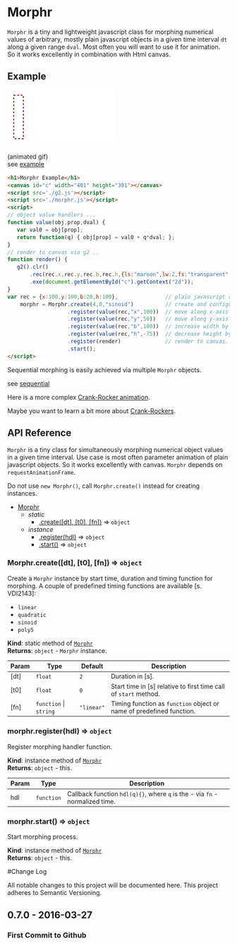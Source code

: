 # Morphr

<code>Morphr</code> is a tiny and lightweight javascript class for morphing numerical values of 
arbitrary, mostly plain javascript objects in a given time interval `dt` along a given range `dval`. 
Most often you will want to use it for animation. So it works excellently in combination with Html canvas.

## Example
![Morphr Example](./morphr.gif)

(animated gif)  
see [example](https://goessner.github.io/morphr/examples/simple.html)

```html
<h1>Morphr Example</h1>
<canvas id="c" width="401" height="301"></canvas>
<script src='./g2.js'></script>
<script src='./morphr.js'></script>
<script>
// object value handlers ...
function value(obj,prop,dval) {
   var val0 = obj[prop];
   return function(q) { obj[prop] = val0 + q*dval; };
}
// render to canvas via g2 ..
function render() {
   g2().clr()
       .rec(rec.x,rec.y,rec.b,rec.h,{ls:"maroon",lw:2,fs:"transparent",ld:[4,4]})
       .exe(document.getElementById("c").getContext("2d"));
}
var rec = {x:100,y:100,b:20,h:100},               // plain javascript rectangle object ... 
    morphr = Morphr.create(4,0,"sinoid")          // create and configure Morphr object ...
                   .register(value(rec,"x",100))  // move along x-axis by 100 in 4 s.
                   .register(value(rec,"y",50))   // move along y-axis by 50 in 4 s.
                   .register(value(rec,"b",100))  // increase width by 100 in 4 s.
                   .register(value(rec,"h",-75))  // decrease height by 75 in 4 s.
                   .register(render)              // render to canvas.
                   .start();
</script>
```
Sequential morphing is easily achieved via multiple <code>Morphr</code> objects.

see [sequential](https://goessner.github.io/morphr/examples/sequential.html)

Here is a more complex [Crank-Rocker animation](https://goessner.github.io/morphr/examples/complex.html).

Maybe you want to learn a bit more about [Crank-Rockers](https://github.com/goessner/crocker). 

## API Reference

`Morphr` is a tiny class for simultaneously morphing numerical object values in a given time interval.
Use case is most often parameter animation of plain javascript objects. So it works excellently with
canvas. `Morphr` depends on `requestAnimationFrame`.

Do not use `new Morphr()`, call `Morphr.create()` instead for creating instances.

* [Morphr](#Morphr)
  * _static_
    * [.create([dt], [t0], [fn])](#Morphr.create) ⇒ <code>object</code>
  * _instance_
    * [.register(hdl)](#Morphr+register) ⇒ <code>object</code>
    * [.start()](#Morphr+start) ⇒ <code>object</code>

<a name="Morphr.create"></a>
### Morphr.create([dt], [t0], [fn]) ⇒ <code>object</code>
Create a `Morphr` instance by start time, duration and timing function for morphing. A couple of predefined 
timing functions are available [s. VDI2143]:
  * `linear` 
  * `quadratic`
  * `sinoid`
  * `poly5`

**Kind**: static method of <code>[Morphr](#Morphr)</code>  
**Returns**: <code>object</code> - `Morphr` instance.  

| Param | Type | Default | Description |
| --- | --- | --- | --- |
| [dt] | <code>float</code> | <code>2</code> | Duration in [s]. |
| [t0] | <code>float</code> | <code>0</code> | Start time in [s] relative to first time call of `start` method. |
| [fn] | <code>function</code> &#124; <code>string</code> | <code>&quot;linear&quot;</code> | Timing function as `function` object or name of predefined function. |

<a name="Morphr+register"></a>
### morphr.register(hdl) ⇒ <code>object</code>
Register morphing handler function.

**Kind**: instance method of <code>[Morphr](#Morphr)</code>  
**Returns**: <code>object</code> - this.  

| Param | Type | Description |
| --- | --- | --- |
| hdl | <code>function</code> | Callback function `hdl(q){}`, where `q` is the - via `fn` - normalized time. |

<a name="Morphr+start"></a>
### morphr.start() ⇒ <code>object</code>
Start morphing process.

**Kind**: instance method of <code>[Morphr](#Morphr)</code>  
**Returns**: <code>object</code> - this.  


#Change Log

All notable changes to this project will be documented here. This project adheres to Semantic Versioning.

## 0.7.0 - 2016-03-27

### First Commit to Github
